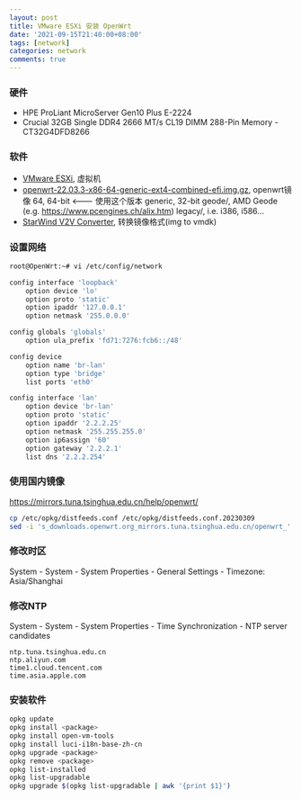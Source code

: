 ```yaml
---
layout: post
title: VMware ESXi 安装 OpenWrt
date: '2021-09-15T21:40:00+08:00'
tags: [network]
categories: network
comments: true
---
```


### 硬件
- HPE ProLiant MicroServer Gen10 Plus E-2224
- Crucial 32GB Single DDR4 2666 MT/s CL19 DIMM 288-Pin Memory - CT32G4DFD8266

### 软件
- [VMware ESXi](https://www.vmware.com/go/get-free-esxi), 虚拟机
- [openwrt-22.03.3-x86-64-generic-ext4-combined-efi.img.gz](https://downloads.openwrt.org/releases/22.03.3/targets/x86/64/openwrt-22.03.3-x86-64-generic-ext4-combined-efi.img.gz), openwrt镜像
  64, 64-bit <--- 使用这个版本
  generic, 32-bit
  geode/, AMD Geode (e.g. https://www.pcengines.ch/alix.htm)
  legacy/, i.e. i386, i586...
- [StarWind V2V Converter](https://www.starwindsoftware.com/starwind-v2v-converter), 转换镜像格式(img to vmdk)

### 设置网络
```bash
root@OpenWrt:~# vi /etc/config/network

config interface 'loopback'
	option device 'lo'
	option proto 'static'
	option ipaddr '127.0.0.1'
	option netmask '255.0.0.0'

config globals 'globals'
	option ula_prefix 'fd71:7276:fcb6::/48'

config device
	option name 'br-lan'
	option type 'bridge'
	list ports 'eth0'

config interface 'lan'
	option device 'br-lan'
	option proto 'static'
	option ipaddr '2.2.2.25'
	option netmask '255.255.255.0'
	option ip6assign '60'
	option gateway '2.2.2.1'
	list dns '2.2.2.254'
```

### 使用国内镜像
https://mirrors.tuna.tsinghua.edu.cn/help/openwrt/
```bash
cp /etc/opkg/distfeeds.conf /etc/opkg/distfeeds.conf.20230309
sed -i 's_downloads.openwrt.org_mirrors.tuna.tsinghua.edu.cn/openwrt_' /etc/opkg/distfeeds.conf
```

### 修改时区
System - System - System Properties - General Settings - Timezone: Asia/Shanghai

### 修改NTP
System - System - System Properties - Time Synchronization - NTP server candidates
```text
ntp.tuna.tsinghua.edu.cn
ntp.aliyun.com
time1.cloud.tencent.com
time.asia.apple.com
```

### 安装软件
```bash
opkg update
opkg install <package>
opkg install open-vm-tools
opkg install luci-i18n-base-zh-cn
opkg upgrade <package>
opkg remove <package>
opkg list-installed
opkg list-upgradable
opkg upgrade $(opkg list-upgradable | awk '{print $1}')
```




